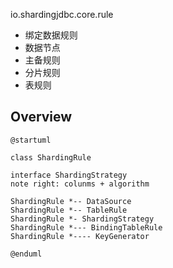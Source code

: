 io.shardingjdbc.core.rule

- 绑定数据规则
- 数据节点
- 主备规则
- 分片规则
- 表规则

## Overview
```plantuml
@startuml

class ShardingRule

interface ShardingStrategy
note right: colunms + algorithm

ShardingRule *-- DataSource
ShardingRule *-- TableRule
ShardingRule *- ShardingStrategy
ShardingRule *--- BindingTableRule
ShardingRule *---- KeyGenerator

@enduml
```